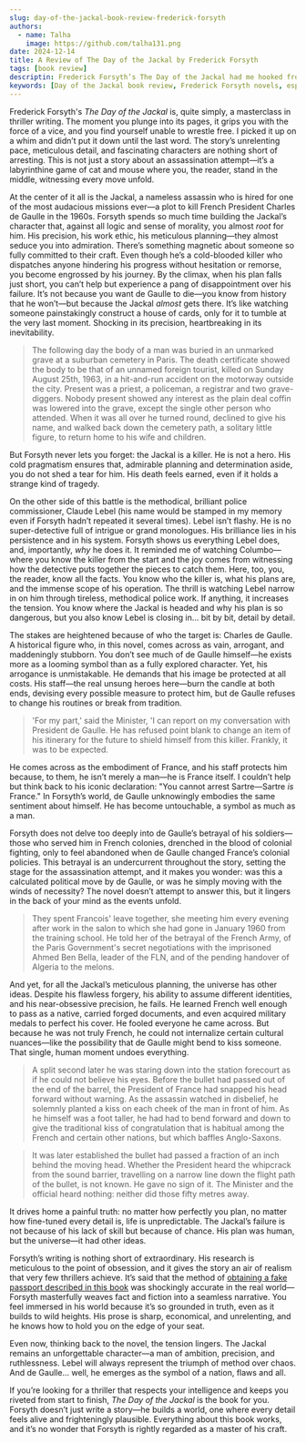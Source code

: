 ```yaml
---
slug: day-of-the-jackal-book-review-frederick-forsyth
authors:
  - name: Talha
    image: https://github.com/talha131.png
date: 2024-12-14
title: A Review of The Day of the Jackal by Frederick Forsyth
tags: [book review]
descriptin: Frederick Forsyth’s The Day of the Jackal had me hooked from the first page. The Jackal’s meticulous planning and chilling precision left me in awe, while Commissioner Lebel’s methodical pursuit kept me on edge. It all built up to that shocking final moment, where chance and tradition sealed the Jackal’s fate. Here’s my take on this gripping espionage classic that I couldn’t put down.
keywords: [Day of the Jackal book review, Frederick Forsyth novels, espionage thriller review, Charles de Gaulle assassination attempt, Jackal character analysis, Judging The Day of the Jackal, classic spy novels, cat and mouse thrillers, Lebel vs Jackal, historical fiction reviews, best Cold War thrillers]
---
```



Frederick Forsyth's *The Day of the Jackal* is, quite simply, a masterclass in thriller writing. The moment you plunge into its pages, it grips you with the force of a vice, and you find yourself unable to wrestle free. I picked it up on a whim and didn’t put it down until the last word. The story’s unrelenting pace, meticulous detail, and fascinating characters are nothing short of arresting. This is not just a story about an assassination attempt—it’s a labyrinthine game of cat and mouse where you, the reader, stand in the middle, witnessing every move unfold.

At the center of it all is the Jackal, a nameless assassin who is hired for one of the most audacious missions ever—a plot to kill French President Charles de Gaulle in the 1960s. Forsyth spends so much time building the Jackal’s character that, against all logic and sense of morality, you almost *root* for him. His precision, his work ethic, his meticulous planning—they almost seduce you into admiration. There’s something magnetic about someone so fully committed to their craft. Even though he’s a cold-blooded killer who dispatches anyone hindering his progress without hesitation or remorse, you become engrossed by his journey. By the climax, when his plan falls just short, you can’t help but experience a pang of disappointment over his failure. It’s not because you want de Gaulle to die—you know from history that he won’t—but because the Jackal *almost* gets there. It’s like watching someone painstakingly construct a house of cards, only for it to tumble at the very last moment. Shocking in its precision, heartbreaking in its inevitability.

> The following day the body of a man was buried in an unmarked grave at a suburban cemetery in Paris. The death certificate showed the body to be that of an unnamed foreign tourist, killed on Sunday August 25th, 1963, in a hit-and-run accident on the motorway outside the city. Present was a priest, a policeman, a registrar and two grave-diggers. Nobody present showed any interest as the plain deal coffin was lowered into the grave, except the single other person who attended. When it was all over he turned round, declined to give his name, and walked back down the cemetery path, a solitary little figure, to return home to his wife and children.

But Forsyth never lets you forget: the Jackal is a killer. He is not a hero. His cold pragmatism ensures that, admirable planning and determination aside, you do not shed a tear for him. His death feels earned, even if it holds a strange kind of tragedy.

On the other side of this battle is the methodical, brilliant police commissioner, Claude Lebel (his name would be stamped in my memory even if Forsyth hadn’t repeated it several times). Lebel isn’t flashy. He is no super-detective full of intrigue or grand monologues. His brilliance lies in his persistence and in his system. Forsyth shows us everything Lebel does, and, importantly, *why* he does it. It reminded me of watching Columbo—where you know the killer from the start and the joy comes from witnessing how the detective puts together the pieces to catch them. Here, too, you, the reader, know all the facts. You know who the killer is, what his plans are, and the immense scope of his operation. The thrill is watching Lebel narrow in on him through tireless, methodical police work. If anything, it increases the tension. You know where the Jackal is headed and why his plan is so dangerous, but you also know Lebel is closing in... bit by bit, detail by detail.

The stakes are heightened because of who the target is: Charles de Gaulle. A historical figure who, in this novel, comes across as vain, arrogant, and maddeningly stubborn. You don’t see much of de Gaulle himself—he exists more as a looming symbol than as a fully explored character. Yet, his arrogance is unmistakable. He demands that his image be protected at all costs. His staff—the real unsung heroes here—burn the candle at both ends, devising every possible measure to protect him, but de Gaulle refuses to change his routines or break from tradition. 

> 'For my part,' said the Minister, 'I can report on my conversation with President de Gaulle. He has refused point blank to change an item of his itinerary for the future to shield himself from this killer. Frankly, it was to be expected.

He comes across as the embodiment of France, and his staff protects him because, to them, he isn’t merely a man—he is France itself. I couldn’t help but think back to his iconic declaration: "You cannot arrest Sartre—Sartre *is* France." In Forsyth’s world, de Gaulle unknowingly embodies the same sentiment about himself. He has become untouchable, a symbol as much as a man.

Forsyth does not delve too deeply into de Gaulle’s betrayal of his soldiers—those who served him in French colonies, drenched in the blood of colonial fighting, only to feel abandoned when de Gaulle changed France’s colonial policies. This betrayal is an undercurrent throughout the story, setting the stage for the assassination attempt, and it makes you wonder: was this a calculated political move by de Gaulle, or was he simply moving with the winds of necessity? The novel doesn’t attempt to answer this, but it lingers in the back of your mind as the events unfold.

> They spent Francois' leave together, she meeting him every evening after work in the salon to which she had gone in January 1960 from the training school. He told her of the betrayal of the French Army, of the Paris Government's secret negotiations with the imprisoned Ahmed Ben Bella, leader of the FLN, and of the pending handover of Algeria to the melons. 

And yet, for all the Jackal’s meticulous planning, the universe has other ideas. Despite his flawless forgery, his ability to assume different identities, and his near-obsessive precision, he fails. He learned French well enough to pass as a native, carried forged documents, and even acquired military medals to perfect his cover. He fooled everyone he came across. But because he was not truly French, he could not internalize certain cultural nuances—like the possibility that de Gaulle might bend to kiss someone. That single, human moment undoes everything. 

> A split second later he was staring down into the station forecourt as if he could not believe his eyes. Before the bullet had passed out of the end of the barrel, the President of France had snapped his head forward without warning. As the assassin watched in disbelief, he solemnly planted a kiss on each cheek of the man in front of him. As he himself was a foot taller, he had had to bend forward and down to give the traditional kiss of congratulation that is habitual among the French and certain other nations, but which baffles Anglo-Saxons.

> It was later established the bullet had passed a fraction of an inch behind the moving head. Whether the President heard the whipcrack from the sound barrier, travelling on a narrow line down the flight path of the bullet, is not known. He gave no sign of it. The Minister and the official heard nothing: neither did those fifty metres away.

It drives home a painful truth: no matter how perfectly you plan, no matter how fine-tuned every detail is, life is unpredictable. The Jackal’s failure is not because of his lack of skill but because of chance. His plan was human, but the universe—it had other ideas.

Forsyth’s writing is nothing short of extraordinary. His research is meticulous to the point of obsession, and it gives the story an air of realism that very few thrillers achieve. It’s said that the method of [obtaining a fake passport described in this book](https://archive.li/CQk4) was shockingly accurate in the real world—Forsyth masterfully weaves fact and fiction into a seamless narrative. You feel immersed in his world because it’s so grounded in truth, even as it builds to wild heights. His prose is sharp, economical, and unrelenting, and he knows how to hold you on the edge of your seat.

Even now, thinking back to the novel, the tension lingers. The Jackal remains an unforgettable character—a man of ambition, precision, and ruthlessness. Lebel will always represent the triumph of method over chaos. And de Gaulle... well, he emerges as the symbol of a nation, flaws and all.

If you’re looking for a thriller that respects your intelligence and keeps you riveted from start to finish, *The Day of the Jackal* is the book for you. Forsyth doesn’t just write a story—he builds a world, one where every detail feels alive and frighteningly plausible. Everything about this book works, and it’s no wonder that Forsyth is rightly regarded as a master of his craft.